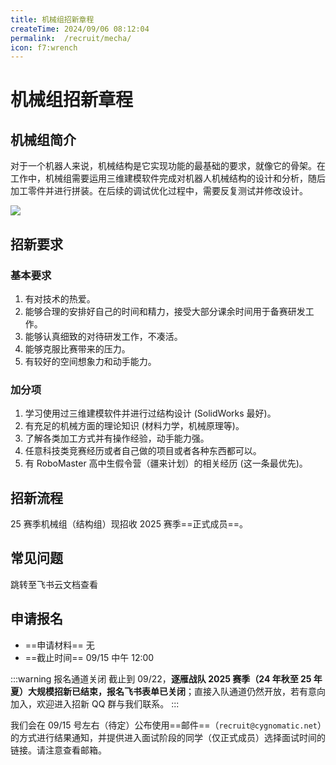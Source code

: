 ```yaml
---
title: 机械组招新章程
createTime: 2024/09/06 08:12:04
permalink:  /recruit/mecha/ 
icon: f7:wrench
---
```


# 机械组招新章程

## 机械组简介

对于一个机器人来说，机械结构是它实现功能的最基础的要求，就像它的骨架。在工作中，机械组需要运用三维建模软件完成对机器人机械结构的设计和分析，随后加工零件并进行拼装。在后续的调试优化过程中，需要反复测试并修改设计。

![](https://s2.loli.net/2024/09/06/qm8CeVlPScY1Jjn.gif)

## 招新要求

### 基本要求

1. 有对技术的热爱。
2. 能够合理的安排好自己的时间和精力，接受大部分课余时间用于备赛研发工作。
3. 能够认真细致的对待研发工作，不凑活。
4. 能够克服比赛带来的压力。
5. 有较好的空间想象力和动手能力。

### 加分项

1. 学习使用过三维建模软件并进行过结构设计 (SolidWorks 最好)。
2. 有充足的机械方面的理论知识 (材料力学，机械原理等)。
3. 了解各类加工方式并有操作经验，动手能力强。
4. 任意科技类竞赛经历或者自己做的项目或者各种东西都可以。
5. 有 RoboMaster 高中生假令营（疆来计划）的相关经历 (这一条最优先)。

## 招新流程

25 赛季机械组（结构组）现招收 2025 赛季==正式成员==。

## 常见问题

<LinkCard title="机械组 FAQ" icon="ph:question" href="https://cygnomatic.feishu.cn/sheets/Q7EUsFNjFhtXzWt9o5fcJZKAnCb?sheet=TWEhB3">
跳转至飞书云文档查看
</LinkCard>

## 申请报名

- ==申请材料== 无
- ==截止时间== 09/15 中午 12:00

<!-- <LinkCard title="提交申请" icon="ph:hand" href="https://cygnomatic.feishu.cn/share/base/form/shrcndb5JmCFx2Lv7pC6gOn6tDb">
填写飞书表单。在表单中提交您的个人信息。
</LinkCard> -->

:::warning 报名通道关闭
截止到 09/22，**逐雁战队 2025 赛季（24 年秋至 25 年夏）大规模招新已结束，报名飞书表单已关闭**；直接入队通道仍然开放，若有意向加入，欢迎进入招新 QQ 群与我们联系。
:::

我们会在 09/15 号左右（待定）公布使用==邮件==（`recruit@cygnomatic.net`）的方式进行结果通知，并提供进入面试阶段的同学（仅正式成员）选择面试时间的链接。请注意查看邮箱。
